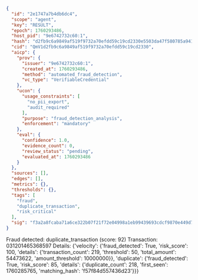 ```json
{
  "id": "2e1747a7b4db6dc4",
  "scope": "agent",
  "key": "RESULT",
  "epoch": 1760293486,
  "host_pid": "9e6742732c60:1",
  "hash": "d2fb9c6a9849af519f9732a70efdd59c19cd2330e5503da47f580785a941ffe2",
  "cid": "QmV1d2fb9c6a9849af519f9732a70efdd59c19cd2330",
  "aicp": {
    "prov": {
      "issuer": "9e6742732c60:1",
      "created_at": 1760293486,
      "method": "automated_fraud_detection",
      "vc_type": "VerifiableCredential"
    },
    "ucon": {
      "usage_constraints": [
        "no_pii_export",
        "audit_required"
      ],
      "purpose": "fraud_detection_analysis",
      "enforcement": "mandatory"
    },
    "eval": {
      "confidence": 1.0,
      "evidence_count": 0,
      "review_status": "pending",
      "evaluated_at": 1760293486
    }
  },
  "sources": [],
  "edges": [],
  "metrics": {},
  "thresholds": {},
  "tags": [
    "fraud",
    "duplicate_transaction",
    "risk_critical"
  ],
  "sig": "f3a2a8fcaba71a6ce322b07f21f72e04998a1eb99439693cdcf9870e449d707e"
}
```

Fraud detected: duplicate_transaction (score: 92)
Transaction: 031201465368597
Details: {'velocity': {'fraud_detected': True, 'risk_score': 100, 'details': {'transaction_count': 219, 'threshold': 50, 'total_amount': 54473622, 'amount_threshold': 10000000}}, 'duplicate': {'fraud_detected': True, 'risk_score': 85, 'details': {'duplicate_count': 218, 'first_seen': 1760285765, 'matching_hash': 'f57f84d557436d23'}}}